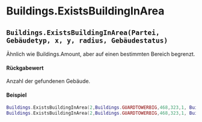 # Buildings.ExistsBuildingInArea

## `Buildings.ExistsBuildingInArea(Partei, Gebäudetyp, x, y, radius, Gebäudestatus)`

Ähnlich wie Buildings.Amount, aber auf einen bestimmten Bereich begrenzt.

#### Rückgabewert

Anzahl der gefundenen Gebäude.

#### Beispiel

```lua
Buildings.ExistsBuildingInArea(2,Buildings.GUARDTOWERBIG,468,323,1, Buildings.READY)
Buildings.ExistsBuildingInArea(2,Buildings.GUARDTOWERBIG,468,323,1, Buildings.UNDERCONST
```

